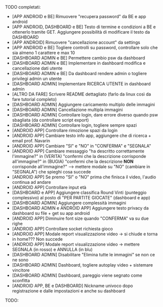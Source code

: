 TODO completati:
- [APP ANDROID e BE] Rimuovere "recupera password" da BE e app android
- [APP ANDROID, DASHBOARD e BE] Testo di termine e condizioni a BE e ottenerlo tramite GET. Aggiungere possibilità di modificare il testo da DASHBOARD
- [APP ANDROID] Rimuovere "cancellazione account" da settings
- [APP ANDROID e BE] Togliere controlli su password, controllare solo che sia almeno 1 carattere e max 10
- [DASHBOARD ADMIN e BE] Permettere cambio psw da dashboard
- [DASHBOARD ADMIN e BE] Implementare in dashboard modifica e cancellazione dati utente
- [DASHBOARD ADMIN e BE] Da dashboard rendere admin o togliere privilegi admin un utente
- [DASHBOARD ADMIN] Implementare RICERCA UTENTE in dashboard admin
- [ALTRO DA FARE] Scrivere README dettagliato (farlo da linux così da fare tutorial completo)
- [DASHBOARD ADMIN] Aggiungere caricamento multiplo delle immagini
- [DASHBOARD ADMIN] Cancellazione multipla immagini
- [DASHBOARD ADMIN] Controllare login, dare errore diverso quando psw sbagliata (da controllare script export)
- [DASHBOARD ADMIN] Controllare login, togliere sempre spazi
- [ANDROID APP] Controllare rimozione spazi da login
- [ANDROID APP] Cambiare testo info app, aggiungere che di ricerca + email prof. Navarin
- [ANDROID APP] Cambiare "SI" e "NO" in "CONFERMA" e "SEGNALA"
- [ANDROID APP] Cambiare messaggio "ha descritto correttamente l'immagine?" in  (VERITA) "confermi che la descrizione corrisponde all'immagine?" in (BUGIA) "confermi che la descrizione <b>NON</b> corrisponde all'immagine?" --> mettere modale su "NO" (cambiare in "SEGNALA") che spieghi cosa succede
- [ANDROID APP] Se premo "SI" o "NO" prima che finisca il video, l'audio continua ad andare
- [ANDROID APP] Controllare input età
- [DASHBOARD e APP] Aggiungere classifica Round Vinti (punteggio complessivo) al posto di "PER PARTITE GIOCATE" (dashboard e app)
- [DASHBOARD ADMIN] Aggiungere complessità immagini
- [DASHBOARD ADMIN e ANDROID APP] Aggiungere testo privacy da dashboard su file + get su app android
- [ANDROID APP] Diminuire font size quando "CONFERMA" va su due righe
- [ANDROID APP] Controllare socket richiesta gioco
- [ANDROID APP] Modale report visualizzazione video -> si chiude e torna in home??? Non succede
- [ANDROID APP] Modale report visualizzazione video -> mettere SEGNALA (in rosso) e ANNULLA (in blu)
- [DASHBOARD ADMIN] Disabilitare "Elimina tutte le immagini" se non ce ne sono
- [DASHBOARD ADMIN] Dashboard, togliere autoplay video + sistemare vincitore
- [DASHBOARD ADMIN] Dashboard, pareggio viene segnato come sconfitta
- [ANDROID APP, BE e DASHBOARD] Nickname univoco dopo registrazione e dalle impostazioni e anche su dashboard

TODO: